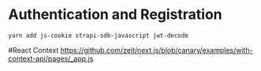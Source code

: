 # Authentication and Registration
`yarn add js-cookie strapi-sdk-javascript jwt-decode `


#React Context
https://github.com/zeit/next.js/blob/canary/examples/with-context-api/pages/_app.js
